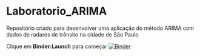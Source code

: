 # Laboratorio_ARIMA
Repositório criado para desenvolver uma aplicação do método ARIMA com dados de radares de trânsito na cidade de São Paulo

Clique em **Binder:Launch** para começar
[![Binder](https://mybinder.org/badge_logo.svg)](https://mybinder.org/v2/gh/guilistocco/Laboratorio_ARIMA/master)
